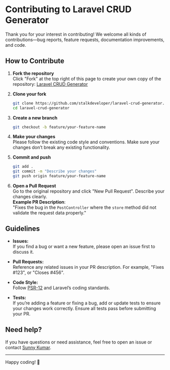 # Contributing to Laravel CRUD Generator

Thank you for your interest in contributing! We welcome all kinds of contributions—bug reports, feature requests, documentation improvements, and code.

## How to Contribute

1. **Fork the repository**  
   Click "Fork" at the top right of this page to create your own copy of the repository: [Laravel CRUD Generator](https://github.com/stalkdeveloper/laravel-crud-generator)

2. **Clone your fork**

    ```bash
    git clone https://github.com/stalkdeveloper/laravel-crud-generator.git
    cd laravel-crud-generator
    ```

3. **Create a new branch**

    ```bash
    git checkout -b feature/your-feature-name
    ```

4. **Make your changes**  
   Please follow the existing code style and conventions. Make sure your changes don’t break any existing functionality.

5. **Commit and push**

    ```bash
    git add .
    git commit -m "Describe your changes"
    git push origin feature/your-feature-name
    ```

6. **Open a Pull Request**  
   Go to the original repository and click "New Pull Request". Describe your changes clearly.  
   **Example PR Description**:  
   "Fixes the bug in the `PostController` where the `store` method did not validate the request data properly."

## Guidelines

- **Issues:**  
   If you find a bug or want a new feature, please open an issue first to discuss it.
  
- **Pull Requests:**  
   Reference any related issues in your PR description. For example, "Fixes #123", or "Closes #456".

- **Code Style:**  
   Follow [PSR-12](https://www.php-fig.org/psr/psr-12/) and Laravel’s coding standards.

- **Tests:**  
   If you’re adding a feature or fixing a bug, add or update tests to ensure your changes work correctly. Ensure all tests pass before submitting your PR.

## Need help?

If you have questions or need assistance, feel free to open an issue or contact [Sunny Kumar](mailto:sunnyk.kongu@gmail.com).

---

Happy coding! 🚀
